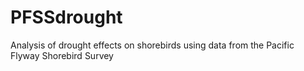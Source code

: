 # PFSSdrought
Analysis of drought effects on shorebirds using data from the Pacific Flyway Shorebird Survey 
